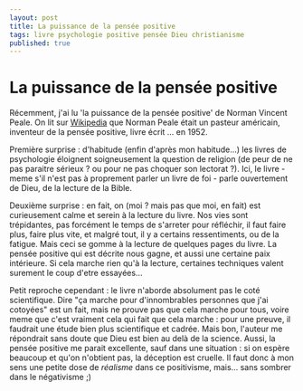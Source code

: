 ```yaml
---
layout: post
title: La puissance de la pensée positive
tags: livre psychologie positive pensée Dieu christianisme
published: true
---
```


La puissance de la pensée positive
==================================

Récemment, j'ai lu 'la puissance de la pensée positive' de Norman Vincent Peale.
On lit sur [Wikipedia](http://fr.wikipedia.org/wiki/Norman_Vincent_Peale) que Norman Peale était un pasteur américain, inventeur de la pensée positive, livre écrit ... en 1952.

Première surprise : d'habitude (enfin d'après mon habitude...) les livres de psychologie éloignent soigneusement la question de religion (de peur de ne pas paraitre sérieux ? ou pour ne pas choquer son lectorat ?). Ici, le livre - meme s'il n'est pas à proprement parler un livre de foi - parle ouvertement de Dieu, de la lecture de la Bible.

Deuxième surprise : en fait, on (moi ? mais pas que moi, en fait) est curieusement calme et serein à la lecture du livre. Nos vies sont trépidantes, pas forcément le temps de s'arreter pour réfléchir, il faut faire plus, faire plus vite, et malgré tout, il y a certains ressentiments, ou de la fatigue. Mais ceci se gomme à la lecture de quelques pages du livre. La pensée positive qui est décrite nous gagne, et aussi une certaine paix intérieure. Si cela marche rien qu'à la lecture, certaines techniques valent surement le coup d'etre essayées...

Petit reproche cependant : le livre n'aborde absolument pas le coté scientifique. Dire "ça marche pour d'innombrables personnes que j'ai cotoyées" est un fait, mais ne prouve pas que cela marche pour tous, voire meme que c'est vraiment cela qui fait que cela marche : pour une preuve, il faudrait une étude bien plus scientifique et cadrée. Mais bon, l'auteur me répondrait sans doute que Dieu est bien au delà de la science.
Aussi, la pensée positive me parait excellente, sauf dans une situation : si on espère beaucoup et qu'on n'obtient pas, la déception est cruelle. Il faut donc à mon sens une petite dose de _réalisme_ dans ce positivisme, mais... sans sombrer dans le négativisme ;)
